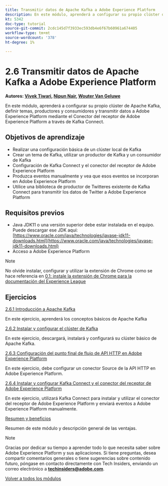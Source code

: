 ```yaml
---
title: Transmitir datos de Apache Kafka a Adobe Experience Platform
description: En este módulo, aprenderá a configurar su propio clúster de Apache Kafka, definir temas, productores y consumidores y transmitir datos a Adobe Experience Platform mediante el Conector del receptor de Adobe Experience Platform para Kafka Connect.
kt: 5342
doc-type: tutorial
source-git-commit: 2cdc145d7f3933ec593db4e6f67b60961a674405
workflow-type: tm+mt
source-wordcount: '378'
ht-degree: 1%

---
```


# 2.6 Transmitir datos de Apache Kafka a Adobe Experience Platform

**Autores: [Vivek Tiwari](https://www.linkedin.com/in/vivek-tiwari-25092656/), [Nipun Nair](https://www.linkedin.com/in/nipunnair/), [Wouter Van Geluwe](https://www.linkedin.com/in/woutervangeluwe/)**

En este módulo, aprenderá a configurar su propio clúster de Apache Kafka, definir temas, productores y consumidores y transmitir datos a Adobe Experience Platform mediante el Conector del receptor de Adobe Experience Platform a través de Kafka Connect.

## Objetivos de aprendizaje

- Realizar una configuración básica de un clúster local de Kafka
- Crear un tema de Kafka, utilizar un productor de Kafka y un consumidor de Kafka
- Configuración de Kafka Connect y el conector del receptor de Adobe Experience Platform
- Produzca eventos manualmente y vea que esos eventos se incorporan en Adobe Experience Platform
- Utilice una biblioteca de productor de Twitteres existente de Kafka Connect para transmitir los datos de Twitter a Adobe Experience Platform

## Requisitos previos

- Java JDK11 o una versión superior debe estar instalada en el equipo. Puede descargar ese JDK aquí: [https://www.oracle.com/java/technologies/javase-jdk11-downloads.html](https://www.oracle.com/java/technologies/javase-jdk11-downloads.html)
- Acceso a Adobe Experience Platform

>[!NOTE]
>
>No olvide instalar, configurar y utilizar la extensión de Chrome como se hace referencia en [0.1: instale la extensión de Chrome para la documentación del Experience League](../../gettingstarted/gettingstarted/ex1.md)

## Ejercicios

[2.6.1 Introducción a Apache Kafka](./ex1.md)

En este ejercicio, aprenderá los conceptos básicos de Apache Kafka

[2.6.2 Instalar y configurar el clúster de Kafka](./ex2.md)

En este ejercicio, descargará, instalará y configurará su clúster básico de Apache Kafka.

[2.6.3 Configuración del punto final de flujo de API HTTP en Adobe Experience Platform](./ex3.md)

En este ejercicio, debe configurar un conector Source de la API HTTP en Adobe Experience Platform.

[2.6.4 Instalar y configurar Kafka Connect y el conector del receptor de Adobe Experience Platform](./ex4.md)

En este ejercicio, utilizará Kafka Connect para instalar y utilizar el conector del receptor de Adobe Experience Platform y enviará eventos a Adobe Experience Platform manualmente.

[Resumen y beneficios](./summary.md)

Resumen de este módulo y descripción general de las ventajas.

>[!NOTE]
>
>Gracias por dedicar su tiempo a aprender todo lo que necesita saber sobre Adobe Experience Platform y sus aplicaciones. Si tiene preguntas, desea compartir comentarios generales o tiene sugerencias sobre contenido futuro, póngase en contacto directamente con Tech Insiders, enviando un correo electrónico a **techinsiders@adobe.com**.

[Volver a todos los módulos](../../../overview.md)
